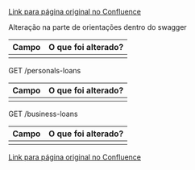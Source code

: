 [Link para página original no Confluence](https://openfinancebrasil.atlassian.net/wiki/spaces/OF/pages/267321520)

Alteração na parte de orientações dentro do swagger

| **Campo** | **O que foi alterado?** |
| --- | --- |
|  |  |

 GET /personals-loans

| **Campo** | **O que foi alterado?** |
| --- | --- |
|  |  |

 GET /business-loans

| **Campo** | **O que foi alterado?** |
| --- | --- |
|  |  |

[Link para página original no Confluence](https://openfinancebrasil.atlassian.net/wiki/spaces/OF/pages/267321520)